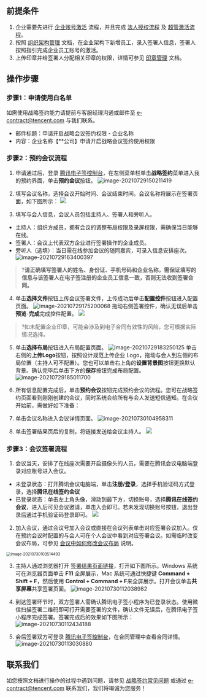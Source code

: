 ## 前提条件

1. 企业需要先进行 [企业账号激活](https://cloud.tencent.com/document/product/1323/58492) 流程，并且完成 [法人授权流程](https://cloud.tencent.com/document/product/1323/58494) 及 [超管激活流程](https://cloud.tencent.com/document/product/1323/58493)。
2. 按照 [组织架构管理](https://cloud.tencent.com/document/product/1323/58495) 文档，在企业架构下新增员工，录入签署人信息，签署人按照指引完成企业员工账号的激活。
3. 上传印章并给签署人分配相关印章的权限，详情可参见 [印章管理](https://cloud.tencent.com/document/product/1323/59451) 文档。

## 操作步骤
[](id:step1)
### 步骤1：申请使用白名单

如需使用战略签约能力请提前与客服经理沟通或邮件至 e-contract@tencent.com 与我们联系。

- 邮件标题：申请开启战略会议签约权限 - 企业名称
- 内容：企业名称【**公司】申请开启战略会议签约使用权限

[](id:step2)
### 步骤2：预约会议流程

1. 申请通过后，登录 [腾讯电子签控制台](https://ess.tencent.com/)，在左侧菜单栏单击**战略签约**菜单进入我的预约界面，单击**预约会议**按钮。
![image-20210729150211419](https://main.qcloudimg.com/raw/b813d2c20385f730eea5eb0f8cb5b6b2.png)

2. 填写会议名称，选择会议开始时间、会议结束时间。会议名称将展示在签署页面，如下图所示：
![](https://main.qcloudimg.com/raw/854d8b6633128a67066a39b2136f30f4.png)
3. 填写与会人信息，会议人员包括主持人、签署人和旁听人。
 - 主持人：组织方成员，拥有会议的调整布局权限及录屏权限，需确保当日能够在线。
 - 签署人：会议上代表双方企业进行签署操作的企业成员。
 - 旁听人（选填）：当日需在线参加会议的随同嘉宾，可录入信息安排座次。
![image-20210729163400397](https://main.qcloudimg.com/raw/53ff72281f316f755bb94b1964061551.png)
>?**请正确填写签署人的姓名、身份证、手机号码和企业名称，需保证填写的信息与该签署人在电子签注册的企业员工信息一致，否则无法收到签署合同。**

4. 单击**选择文件**按钮上传会议签署文件，上传成功后单击**配置控件**按钮进入配置页面。
![image-20210729175200068](https://main.qcloudimg.com/raw/532eb0e80a541cebe1a580292d2476a6.png)
拖动右侧签署控件，确认无误后单击**预览**-**完成**完成控件配置。
![](https://main.qcloudimg.com/raw/a182cce77eac5e06ab1696feaa401756.png)
>?如未配置企业印章，可能会涉及到电子合同有效性的风险，您可根据实际情况选择。

5. 单击**选择布局**按钮进入布局配置页面。
![image-20210729183250125](https://main.qcloudimg.com/raw/7cfa20f51445a3d03bdfe4854a698ef5.png)
单击右侧的**上传Logo**按钮，按照设计规范上传企业 Logo，拖动与会人到左侧的布局位置（主持人可不配置）。您也可以单击右上角的**设置背景图**按钮更换默认背景。确认完毕后单击下方的**保存**按钮完成布局配置。
![image-20210729185011700](https://main.qcloudimg.com/raw/9056cd0c52d05a86bbcaeba121fb7512.png)

6. 所有信息配置完成后，单击**预约会议**按钮完成预约会议的流程。您可在战略签约页面看到刚刚创建的会议，同时系统会给所有与会人发送短信通知。在会议开始前，需做好如下准备：
 1. 单击会议名称进入会议详情页面。
 ![image-20210730104958311](https://main.qcloudimg.com/raw/af8061cb31a3d1b256d0762d90b6da39.png)
 2. 单击签署结果页后的复制，将链接发送给会议主持人。[](id:step2_6)
![](https://main.qcloudimg.com/raw/c730d6fadd5c7b9dafc39f6aa57a7fc0.png)

[](id:step3)
### 步骤3：会议签署流程

1. 会议当天，安排了在线座次需要开启摄像头的人员，需要在腾讯会议电脑端登录对应账号进入会议。
 - 未登录状态：打开腾讯会议电脑端，单击**注册/登录**，选择手机验证码方式登录，选择**腾讯在线签约会议**
 - 已登录状态：单击左上角头像，滑动到最下方，切换账号，选择**腾讯在线签约会议**，进入后可见会议邀请，单击入会即可。若未发现切换账号按钮，退出登录后通过手机验证码登录即可。
![](https://main.qcloudimg.com/raw/dad9386d44c6b334c2778c07024e5c77.png)

2. 加入会议，通过会议号加入会议或直接在会议列表单击对应签署会议加入。仅在预约会议时配置的与会人可在个人会议中看到对应签署会议。如需临时改变会议布局，可参见 [会议中如何修改会议布局](https://cloud.tencent.com/document/product/1323/59481#Q1) 说明。
<img src="https://main.qcloudimg.com/raw/61b528b18f8f0358c147bc1338a40d64.png" alt="image-20210730103514493" style="zoom:70%;" />

3. 主持人通过浏览器打开 [签署结果页面链接](#step2_6)，打开如下图所示。Windows 系统可在浏览器页面单击 **F11** 全屏展示，Mac 系统可通过快捷键 **Command + Shift + F**，然后使用 **Control + Command + F**来全屏展示。打开会议单击**共享屏幕**共享签署页面。
![image-20210730112038982](https://main.qcloudimg.com/raw/33ca27547e22a5e7ba3e561653a84c1d.png)

4. 到达签署环节时，双方签署人需确认腾讯电子签小程序为已登录状态。使用微信扫描签署二维码即可打开需要签署的文件，确认文件无误后，在腾讯电子签小程序完成签署。签署完成后的效果如下图所示：
![image-20210730112434188](https://main.qcloudimg.com/raw/0afecb2d01b5ba583e83ef0130e62e2e.png)

5. 会后签署双方可登录 [腾讯电子签控制台](https://ess.tencent.com/)，在合同管理中查看合同详情。
![image-20210730113030880](https://main.qcloudimg.com/raw/b186419500669c54a9d404f3160d3ffb.png)

## 联系我们
如您按照文档进行操作的过程中遇到问题，请参见 [战略签约常见问题](https://cloud.tencent.com/document/product/1323/59481) 或通过 e-contract@tencent.com 联系我们，我们将竭诚为您服务！
